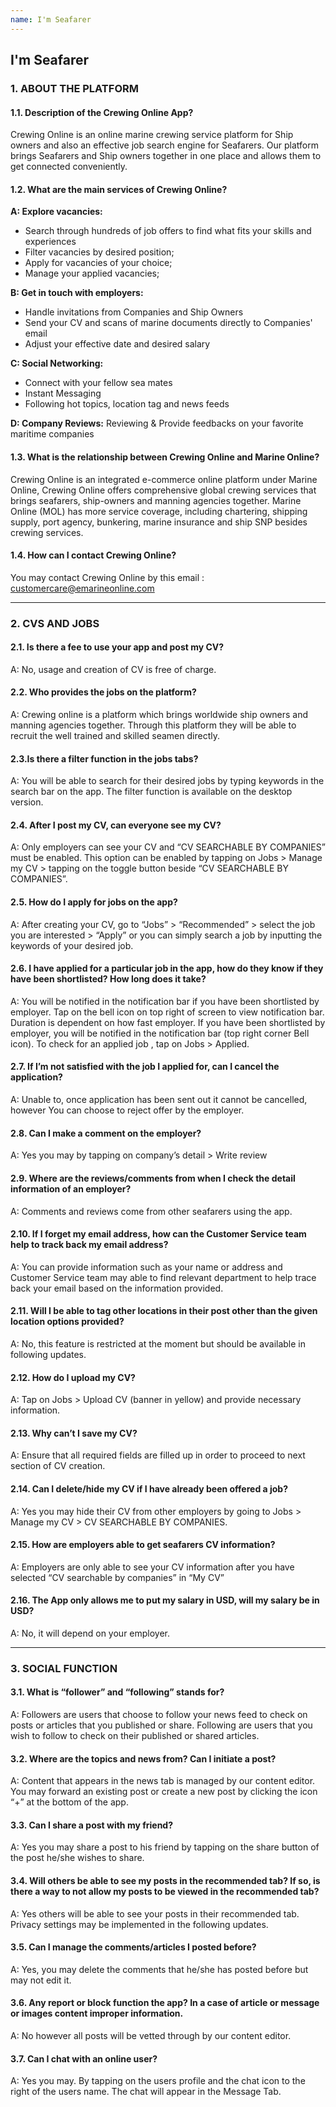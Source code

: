 ```yaml
---
name: I'm Seafarer
---
```


## I'm Seafarer

### 1. ABOUT THE PLATFORM

#### 1.1. Description of the Crewing Online App?

Crewing Online is an online marine crewing service platform for Ship owners and also an effective job search engine for Seafarers. Our platform brings Seafarers and Ship owners together in one place and allows them to get connected conveniently.

#### 1.2. What are the main services of Crewing Online?

**A: Explore vacancies:**
- Search through hundreds of job offers to find what fits your skills and experiences 
- Filter vacancies by desired position;
- Apply for vacancies of your choice;
- Manage your applied vacancies;

**B: Get in touch with employers:**
- Handle invitations from Companies and Ship Owners
- Send your CV and scans of marine documents directly to Companies' email
- Adjust your effective date and desired salary

**C: Social Networking:**
- Connect with your fellow sea mates
- Instant Messaging 
- Following hot topics, location tag and news feeds

**D: Company Reviews:**
Reviewing & Provide feedbacks on your favorite maritime companies

#### 1.3. What is the relationship between Crewing Online and Marine Online?

Crewing Online is an integrated e-commerce online platform under Marine Online, Crewing Online offers comprehensive global crewing services that brings seafarers, ship-owners and manning agencies together. Marine Online (MOL) has more service coverage, including chartering, shipping supply, port agency, bunkering, marine insurance and ship SNP besides crewing services.

#### 1.4. How can I contact Crewing Online?

You may contact Crewing Online by this email : customercare@emarineonline.com

---
### 2. CVS AND JOBS

#### 2.1. Is there a fee to use your app and post my CV?

A: No, usage and creation of CV is free of charge.

#### 2.2. Who provides the jobs on the platform?

A: Crewing online is a platform which brings worldwide ship owners and manning agencies together. Through this platform they will be able to recruit the well trained and skilled seamen directly. 

#### 2.3.Is there a filter function in the jobs tabs?

A: You will be able to search for their desired jobs by typing keywords in the search bar on the app. The filter function is available on the desktop version.

#### 2.4. After I post my CV, can everyone see my CV?

A: Only employers can see your CV and “CV SEARCHABLE BY COMPANIES” must be enabled. This option can be enabled by tapping on Jobs > Manage my CV > tapping on the toggle button beside “CV SEARCHABLE BY COMPANIES”.

#### 2.5. How do I apply for jobs on the app?

A: After creating your CV, go to “Jobs” > “Recommended” > select the job you are interested > “Apply” or you can simply search a job by inputting the keywords of your desired job.

#### 2.6. I have applied for a particular job in the app, how do they know if they have been shortlisted? How long does it take?  

A: You will be notified in the notification bar if you have been shortlisted by employer. Tap on the bell icon on top right of screen to view notification bar. Duration is dependent on how fast employer. If you have been shortlisted by employer, you will be notified in the notification bar (top right corner Bell icon). To check for an applied job , tap on Jobs > Applied.

#### 2.7. If I’m not satisfied with the job I applied for, can I cancel the application?

A: Unable to, once application has been sent out it cannot be cancelled, however You can choose to reject offer by the employer.

#### 2.8. Can I make a comment on the employer?

A: Yes you may by tapping on company’s detail > Write review

#### 2.9. Where are the reviews/comments from when I check the detail information of an employer?

A: Comments and reviews come from other seafarers using the app.

#### 2.10. If I forget my email address, how can the Customer Service team help to track back my email address?

A: You can provide information such as your name or address and Customer Service team may able to find relevant department to help trace back your email based on the information provided.

#### 2.11. Will I be able to tag other locations in their post other than the given location options provided?

A: No, this feature is restricted at the moment but should be available in following updates.

#### 2.12. How do I upload my CV?

A: Tap on Jobs > Upload CV (banner in yellow) and provide necessary information.

#### 2.13. Why can’t I save my CV?

A: Ensure that all required fields are filled up in order to proceed to next section of CV creation.

#### 2.14. Can I delete/hide my CV if I have already been offered a job?

A: Yes you may hide their CV from other employers by going to Jobs > Manage my CV > CV SEARCHABLE BY COMPANIES. 

#### 2.15. How are employers able to get seafarers CV information?

A: Employers are only able to see your CV information after you have selected  “CV searchable by companies” in “My CV”

#### 2.16. The App only allows me to put my salary in USD, will my salary be in USD?

A: No, it will depend on your employer.

---
### 3. SOCIAL FUNCTION

#### 3.1. What is “follower” and “following” stands for?

A: Followers are users that choose to follow your news feed to check on posts or articles that you published or share. 
Following are users that you wish to follow to check on their published or shared articles.

#### 3.2. Where are the topics and news from? Can I initiate a post?

A: Content that appears in the news tab is managed by our content editor. You may forward an existing post or create a new post by clicking the icon “+” at the bottom of the app.

#### 3.3. Can I share a post with my friend?

A: Yes you may share a post to his friend by tapping on the share button of the post he/she wishes to share.

#### 3.4. Will others be able to see my posts in the recommended tab? If so, is there a way to not allow my posts to be viewed in the recommended tab?

A: Yes others will be able to see your posts in their recommended tab. Privacy settings may be implemented in the following updates.

#### 3.5. Can I manage the comments/articles I posted before?

A: Yes, you may delete the comments that he/she has posted before but may not edit it.

#### 3.6. Any report or block function the app? In a case of article or message or images content improper information.

A: No however all posts will be vetted through by our content editor.

#### 3.7. Can I chat with an online user?

A: Yes you may. By tapping on the users profile and the chat icon to the right of the users name. The chat will appear in the Message Tab.
